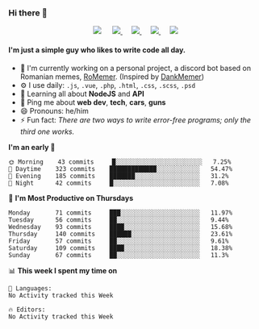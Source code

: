 <!--```javascript
const leo = {
    pronouns: "He" | "Him",
    code: ["PHP", "Javascript"],
    askMeAbout: ["web dev", "tech", "cars", "guns"],
    technologies: {
        frontEnd: {
            js: ["vue"],
            css: ["bootstrap", "sass"]
        },
        backEnd: {
            js: ["node", "express"],
            php: ["laravel"]
        },
        databases: ["mongo", "mysql", "sqlite", "postgresql"],
    },
    currentProject: "I'm currently working on improving my coding skills.",
    funFact: "There are two ways to write error-free programs; only the third one works."
};
```
-->

### Hi there 👋

<p align="center">
    <a href="https://pufler.dev/git-badges/" target="_blank"><img src="https://badges.pufler.dev/visits/LeonardSSH/LeonardSSH?style=flat-square&color=6875f5&logo=github"></a>
    &emsp;
    <a href="https://twitter.com/leonardssh_22" target="_blank">
        <img src="https://img.shields.io/twitter/follow/leonardssh_22?color=1DA1F2&label=%40leonardssh_22&logo=twitter&style=flat-square">     
    </a> 
    &emsp;
    <a href="javascript:void(0)" target="_blank">
        <img src="https://img.shields.io/badge/Leonard-6666-738ADB?label=Leonard&style=flat-square&logo=discord">     
    </a> 
     &emsp;
    <a href="https://www.instagram.com/leonardssh22/" target="_blank">
        <img src="https://img.shields.io/badge/leonardssh22-follow-ff3d55?label=@leonardssh22&style=flat-square&logo=instagram">     
    </a> 
     &emsp;
    <a href="mailto:contact@leonard.pw" target="_blank">
        <img src="https://img.shields.io/badge/contact@leonard.pw-contact-D44638?label=contact@leonard.pw&style=flat-square&logo=gmail">     
    </a> 
</p>

#### I'm just a simple guy who likes to write code all day.

- 🏢 I'm currently working on a personal project, a discord bot based on Romanian memes, [RoMemer](https://github.com/RoMemer). (Inspired by [DankMemer](https://github.com/DankMemer))
- ⚙️ I use daily: `.js`, `.vue`, `.php`, `.html`, `.css`, `.scss`, `.psd`
- 🌱 Learning all about **NodeJS** and **API**
- 💬 Ping me about **web dev**, **tech**, **cars**, **guns**
- 😄 Pronouns: he/him
- ⚡️ Fun fact: *There are two ways to write error-free programs; only the third one works.*

<!--START_SECTION:waka-->
**I'm an early 🐤** 

```text
🌞 Morning    43 commits     █░░░░░░░░░░░░░░░░░░░░░░░░   7.25% 
🌆 Daytime    323 commits    █████████████░░░░░░░░░░░░   54.47% 
🌃 Evening    185 commits    ███████░░░░░░░░░░░░░░░░░░   31.2% 
🌙 Night      42 commits     █░░░░░░░░░░░░░░░░░░░░░░░░   7.08%

```
📅 **I'm Most Productive on Thursdays** 

```text
Monday       71 commits     ███░░░░░░░░░░░░░░░░░░░░░░   11.97% 
Tuesday      56 commits     ██░░░░░░░░░░░░░░░░░░░░░░░   9.44% 
Wednesday    93 commits     ████░░░░░░░░░░░░░░░░░░░░░   15.68% 
Thursday     140 commits    ██████░░░░░░░░░░░░░░░░░░░   23.61% 
Friday       57 commits     ██░░░░░░░░░░░░░░░░░░░░░░░   9.61% 
Saturday     109 commits    ████░░░░░░░░░░░░░░░░░░░░░   18.38% 
Sunday       67 commits     ██░░░░░░░░░░░░░░░░░░░░░░░   11.3%

```


📊 **This week I spent my time on** 

```text
💬 Languages: 
No Activity tracked this Week

🔥 Editors: 
No Activity tracked this Week

```


<!--END_SECTION:waka-->

